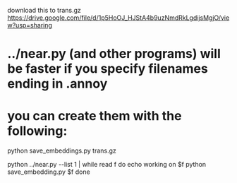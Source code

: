 
download this to trans.gz
https://drive.google.com/file/d/1p5HoOJ_HJStA4b9uzNmdRkLgdijsMgjO/view?usp=sharing

# ../near.py (and other programs) will be faster if you specify filenames ending in .annoy
# you can create them with the following:

python save_embeddings.py trans.gz

python ../near.py --list 1 |
while read f
do
echo working on $f
python save_embedding.py $f
done

